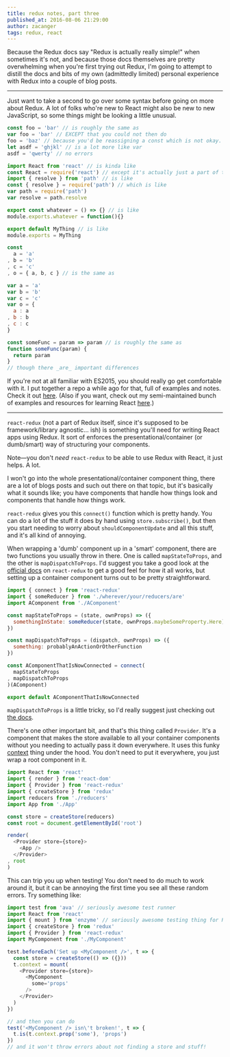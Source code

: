 ```yaml
---
title: redux notes, part three
published_at: 2016-08-06 21:29:00
author: zacanger
tags: redux, react
---
```


Because the Redux docs say "Redux is actually really simple!" when sometimes
it's not, and because those docs themselves are pretty overwhelming when
you're first trying out Redux, I'm going to attempt to distill the docs and
bits of my own (admittedly limited) personal experience with Redux into a
couple of blog posts.

--------

Just want to take a second to go over some syntax before going on more about
Redux. A lot of folks who're new to React might also be new to new JavaScript,
so some things might be looking a little unusual.

```javascript
const foo = 'bar' // is roughly the same as
var foo = 'bar' // EXCEPT that you could not then do
foo = 'baz' // because you'd be reassigning a const which is not okay.
let asdf = 'ghjkl' // is a lot more like var
asdf = 'qwerty' // no errors

import React from 'react' // is kinda like
const React = require('react') // except it's actually just a part of the language now
import { resolve } from 'path' // is like
const { resolve } = require('path') // which is like
var path = require('path')
var resolve = path.resolve

export const whatever = () => {} // is like
module.exports.whatever = function(){}

export default MyThing // is like
module.exports = MyThing

const
  a = 'a'
, b = 'b'
, c = 'c'
, o = { a, b, c } // is the same as

var a = 'a'
var b = 'b'
var c = 'c'
var o = {
  a : a
, b : b
, c : c
}

const someFunc = param => param // is roughly the same as
function someFunc(param) {
  return param
}
// though there _are_ important differences
```

If you're not at all familiar with ES2015, you should really go get comfortable
with it. I put together a repo a while ago for that, full of examples and notes.
Check it out [here](https://github.com/zacanger/es6-and-builds/tree/master).
(Also if you want, check out my semi-maintained bunch of examples and resources
for learning React [here](https://github.com/zacanger/react-bits).)

--------

`react-redux` (not a part of Redux itself, since it's supposed to be
framework/library agnostic... ish) is something you'll need for writing React
apps using Redux. It sort of enforces the presentational/container (or
dumb/smart) way of structuring your components.

Note&mdash;you don't _need_ `react-redux` to be able to use Redux with React, it
just helps. A lot.

I won't go into the whole presentational/container component thing, there are a
lot of blogs posts and such out there on that topic, but it's basically what it
sounds like; you have components that handle how things look and components that
handle how things work.

`react-redux` gives you this `connect()` function which is pretty handy. You can
do a lot of the stuff it does by hand using `store.subscribe()`, but then you
start needing to worry about `shouldComponentUpdate` and all this stuff, and
it's all kind of annoying.

When wrapping a 'dumb' component up in a 'smart' component, there are two
functions you usually throw in there. One is called `mapStateToProps`, and the
other is `mapDispatchToProps`. I'd suggest you take a good look at the [official
docs](https://github.com/reactjs/react-redux) on `react-redux` to get a good
feel for how it all works, but setting up a container component turns out to be
pretty straightforward.

```javascript
import { connect } from 'react-redux'
import { someReducer } from './wherever/your/reducers/are'
import AComponent from './AComponent'

const mapStateToProps = (state, ownProps) => ({
  somethingInState: someReducer(state, ownProps.maybeSomeProperty.Here)
})

const mapDispatchToProps = (dispatch, ownProps) => ({
  something: probablyAnActionOrOtherFunction
})

const AComponentThatIsNowConnected = connect(
  mapStateToProps
, mapDispatchToProps
)(AComponent)

export default AComponentThatIsNowConnected
```

`mapDispatchToProps` is a little tricky, so I'd really suggest just checking out
[the docs](https://github.com/reactjs/react-redux/blob/master/docs/api.md).

There's one other important bit, and that's this thing called `Provider`. It's a
component that makes the store available to all your container components
without you needing to actually pass it down everywhere. It uses this funky
[context](https://facebook.github.io/react/docs/context.html) thing under the
hood. You don't need to put it everywhere, you just wrap a root component in it.

```javascript
import React from 'react'
import { render } from 'react-dom'
import { Provider } from 'react-redux'
import { createStore } from 'redux'
import reducers from './reducers'
import App from './App'

const store = createStore(reducers)
const root = document.getElementById('root')

render(
  <Provider store={store}>
    <App />
  </Provider>
, root
)
```

This can trip you up when testing! You don't need to do much to work around it,
but it can be annoying the first time you see all these random errors. Try
something like:

```javascript
import test from 'ava' // seriously awesome test runner
import React from 'react'
import { mount } from 'enzyme' // seriously awesome testing thing for React
import { createStore } from 'redux'
import { Provider } from 'react-redux'
import MyComponent from './MyComponent'

test.beforeEach('Set up <MyComponent />', t => {
  const store = createStore(() => ({}))
  t.context = mount(
    <Provider store={store}>
      <MyComponent
        some='props'
      />
    </Provider>
  )
})

// and then you can do
test('<MyComponent /> isn\'t broken!', t => {
  t.is(t.context.prop('some'), 'props')
})
// and it won't throw errors about not finding a store and stuff!
```
